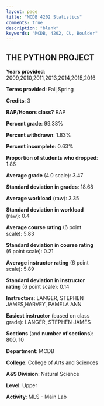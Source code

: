```yaml
---
layout: page
title: "MCDB 4202 Statistics"
comments: true
description: "blank"
keywords: "MCDB, 4202, CU, Boulder"
--- 
```

<head>
<script src="https://ajax.googleapis.com/ajax/libs/jquery/2.1.3/jquery.min.js"></script>
<script src="https://dl.dropboxusercontent.com/s/pc42nxpaw1ea4o9/highcharts.js?dl=0"></script>
<!-- <script src="../assets/js/highcharts.js"></script> -->
<style type="text/css">@font-face {
	font-family: "Bebas Neue";
	src: url(https://www.filehosting.org/file/details/544349/BebasNeue%20Regular.otf) format("opentype");
	}
	h1.Bebas { 
		font-family: "Bebas Neue", Verdana, Tahoma;
	}
</style>
</head>
<body>
	<div id="container" style="float: right; width: 45%; height: 88%; margin-left: 2.5%; margin-right: 2.5%;"></div>
	<script language="JavaScript">
		$(document).ready(function() {
		var chart = {type: 'column'};
		var title = {text: 'Grade Distribution'};
		var xAxis = {categories: ['A','B','C','D','F'],crosshair: true};
		var yAxis = {min: 0,title: {text: 'Percentage'}};
		var tooltip = {headerFormat: '<center><b><span style="font-size:20px">{point.key}</span></b></center>',
		               pointFormat: '<td style="padding:0"><b>{point.y:.1f}%</b></td>',
		               footerFormat: '</table>',shared: true,useHTML: true};
		var plotOptions = {column: {pointPadding: 0.0,borderWidth: 0}};  
		var credits = {enabled: false};var series= [{name: 'Percent',data: [61.78,32.48,3.18,1.27,1.27,]}];
		var json = {};
		json.chart = chart;
		json.title = title;
		json.tooltip = tooltip;
		json.xAxis = xAxis;
		json.yAxis = yAxis;  
		json.series = series;
		json.plotOptions = plotOptions;  
		json.credits = credits;
		$('#container').highcharts(json);
	});
	</script>
</body>
			   
## THE PYTHON PROJECT

**Years provided**: 2009,2010,2011,2013,2014,2015,2016

**Terms provided**: Fall,Spring

**Credits**: 3

**RAP/Honors class?** RAP

**Percent grade**: 99.38%

**Percent withdrawn**: 1.83%

**Percent incomplete**: 0.63%

**Proportion of students who dropped**: 1.86

**Average grade** (4.0 scale): 3.47

**Standard deviation in grades**: 18.68

**Average workload** (raw): 3.35

**Standard deviation in workload** (raw): 0.4

**Average course rating** (6 point scale): 5.83

**Standard deviation in course rating** (6 point scale): 0.21

**Average instructor rating** (6 point scale): 5.89

**Standard deviation in instructor rating** (6 point scale): 0.14

**Instructors**: LANGER, STEPHEN JAMES,HARVEY, PAMELA ANN

**Easiest instructor** (based on class grade): LANGER, STEPHEN JAMES

**Sections** (and **number of sections**): 800, 10

**Department**: MCDB

**College**: College of Arts and Sciences

**A&S Division**: Natural Science

**Level**: Upper

**Activity**: MLS - Main Lab